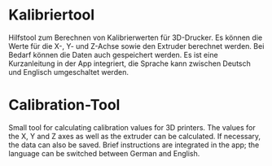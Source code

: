 # Kalibriertool
Hilfstool zum Berechnen von Kalibrierwerten für 3D-Drucker. Es können die Werte für die X-, Y- und Z-Achse sowie den Extruder berechnet werden.
Bei Bedarf können die Daten auch gespeichert werden. Es ist eine Kurzanleitung in der App integriert, die Sprache kann zwischen Deutsch und Englisch 
umgeschaltet werden.

# Calibration-Tool
Small tool for calculating calibration values for 3D printers. The values for the X, Y and Z axes as well as the extruder can be calculated.
If necessary, the data can also be saved. Brief instructions are integrated in the app; the language can be switched between German and English.







